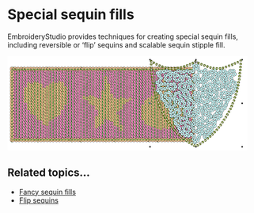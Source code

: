 # Special sequin fills

EmbroideryStudio provides techniques for creating special sequin fills, including reversible or ‘flip’ sequins and scalable sequin stipple fill.

![SpecialSequinFills.png](assets/SpecialSequinFills.png)

## Related topics...

- [Fancy sequin fills](Fancy_sequin_fills)
- [Flip sequins](Flip_sequins)
